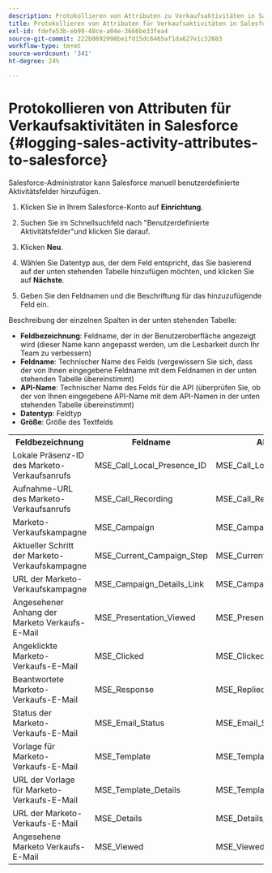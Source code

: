 ```yaml
---
description: Protokollieren von Attributen zu Verkaufsaktivitäten in Salesforce - Marketo Docs - Produktdokumentation
title: Protokollieren von Attributen für Verkaufsaktivitäten in Salesforce
exl-id: fdefe53b-eb99-48ce-a04e-3666be33fea4
source-git-commit: 222b0692998be1fd15dc6465af1da627e1c32683
workflow-type: tm+mt
source-wordcount: '341'
ht-degree: 24%

---
```


# Protokollieren von Attributen für Verkaufsaktivitäten in Salesforce {#logging-sales-activity-attributes-to-salesforce}

Salesforce-Administrator kann Salesforce manuell benutzerdefinierte Aktivitätsfelder hinzufügen.

1. Klicken Sie in Ihrem Salesforce-Konto auf **Einrichtung**.

1. Suchen Sie im Schnellsuchfeld nach &quot;Benutzerdefinierte Aktivitätsfelder&quot;und klicken Sie darauf.

1. Klicken **Neu**.

1. Wählen Sie Datentyp aus, der dem Feld entspricht, das Sie basierend auf der unten stehenden Tabelle hinzufügen möchten, und klicken Sie auf **Nächste**.

1. Geben Sie den Feldnamen und die Beschriftung für das hinzuzufügende Feld ein.

Beschreibung der einzelnen Spalten in der unten stehenden Tabelle:

* **Feldbezeichnung**: Feldname, der in der Benutzeroberfläche angezeigt wird (dieser Name kann angepasst werden, um die Lesbarkeit durch Ihr Team zu verbessern)
* **Feldname**: Technischer Name des Felds (vergewissern Sie sich, dass der von Ihnen eingegebene Feldname mit dem Feldnamen in der unten stehenden Tabelle übereinstimmt)
* **API-Name**: Technischer Name des Felds für die API (überprüfen Sie, ob der von Ihnen eingegebene API-Name mit dem API-Namen in der unten stehenden Tabelle übereinstimmt)
* **Datentyp**: Feldtyp
* **Größe**: Größe des Textfelds

<table>
 <tr>
  <th>Feldbezeichnung</th>
  <th>Feldname</th>
  <th>API-Name</th>
  <th>Datentyp</th>
  <th>Größe</th>
 </tr>
 <tr>
  <td>Lokale Präsenz-ID des Marketo-Verkaufsanrufs</td>
  <td>MSE_Call_Local_Presence_ID</td>
  <td>MSE_Call_Local_Presence_ID__c</td>
  <td>Text</td>
  <td>255</td>
 </tr>
 <tr>
  <td>Aufnahme-URL des Marketo-Verkaufsanrufs</td>
  <td>MSE_Call_Recording</td>
  <td>MSE_Call_Recording_c</td>
  <td>URL</td>
  <td></td>
 </tr>
 <tr>
  <td>Marketo-Verkaufskampagne</td>
  <td>MSE_Campaign</td>
  <td>MSE_Campaign_c</td>
  <td>Text</td>
  <td>255</td>
 </tr>
 <tr>
  <td>Aktueller Schritt der Marketo-Verkaufskampagne</td>
  <td>MSE_Current_Campaign_Step</td>
  <td>MSE_Current_Campaign_Step_c</td>
  <td>Text</td>
  <td>255</td>
 </tr>
 <tr>
  <td>URL der Marketo-Verkaufskampagne</td>
  <td>MSE_Campaign_Details_Link</td>
  <td>MSE_Campaign_Details_Link_c</td>
  <td>URL</td>
  <td></td>
 </tr>
 <tr>
  <td>Angesehener Anhang der Marketo Verkaufs-E-Mail</td>
  <td>MSE_Presentation_Viewed</td>
  <td>MSE_Presentation_Viewed_c_c</td>
  <td>Kontrollkästchen</td>
  <td></td>
 </tr>
 <tr>
  <td>Angeklickte Marketo-Verkaufs-E-Mail</td>
  <td>MSE_Clicked</td>
  <td>MSE_Clicked_c</td>
  <td>Kontrollkästchen</td>
  <td></td>
 </tr>
 <tr>
  <td>Beantwortete Marketo-Verkaufs-E-Mail</td>
  <td>MSE_Response</td>
  <td>MSE_Replied_c</td>
  <td>Kontrollkästchen</td>
  <td></td>
 </tr>
 <tr>
  <td>Status der Marketo-Verkaufs-E-Mail</td>
  <td>MSE_Email_Status</td>
  <td>MSE_Email_Status_c</td>
  <td>Text</td>
  <td></td>
 </tr>
 <tr>
  <td>Vorlage für Marketo-Verkaufs-E-Mail</td>
  <td>MSE_Template</td>
  <td>MSE_Template_c</td>
  <td>Text</td>
  <td>255</td>
 </tr>
 <tr>
  <td>URL der Vorlage für Marketo-Verkaufs-E-Mail</td>
  <td>MSE_Template_Details</td>
  <td>MSE_Template_Details_c</td>
  <td>URL</td>
  <td></td>
 </tr>
 <tr>
  <td>URL der Marketo-Verkaufs-E-Mail</td>
  <td>MSE_Details</td>
  <td>MSE_Details_c</td>
  <td>URL</td>
  <td></td>
 </tr>
 <tr>
  <td>Angesehene Marketo Verkaufs-E-Mail</td>
  <td>MSE_Viewed</td>
  <td>MSE_Viewed_c</td>
  <td>Kontrollkästchen</td>
  <td></td>
 </tr>
</table>

